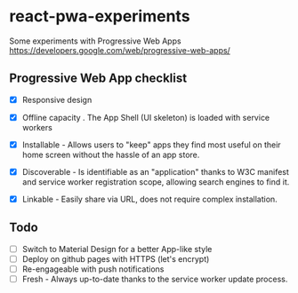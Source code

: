 # react-pwa-experiments

Some experiments with Progressive Web Apps https://developers.google.com/web/progressive-web-apps/

## Progressive Web App checklist

 * [x] Responsive design
 * [x] Offline capacity . The App Shell (UI skeleton) is loaded with service workers
 * [x] Installable - Allows users to "keep" apps they find most useful on their home screen without the hassle of an app store.
 * [x] Discoverable - Is identifiable as an "application" thanks to W3C manifest and service worker registration scope, allowing search engines to find it.
 * [x] Linkable - Easily share via URL, does not require complex installation.



## Todo
* [ ] Switch to Material Design for a better App-like style
* [ ] Deploy on github pages with HTTPS (let's encrypt)
* [ ] Re-engageable with push notifications
* [ ] Fresh - Always up-to-date thanks to the service worker update process.
